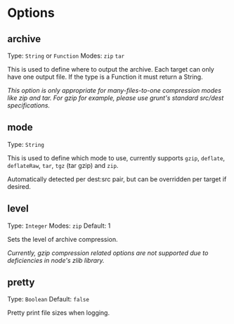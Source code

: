 # Options

## archive
Type: `String` or `Function`
Modes: `zip` `tar`

This is used to define where to output the archive. Each target can only have one output file.
If the type is a Function it must return a String.

*This option is only appropriate for many-files-to-one compression modes like zip and tar.  For gzip for example, please use grunt's standard src/dest specifications.*

## mode
Type: `String`

This is used to define which mode to use, currently supports `gzip`, `deflate`, `deflateRaw`, `tar`, `tgz` (tar gzip) and `zip`.

Automatically detected per dest:src pair, but can be overridden per target if desired.

## level
Type: `Integer`
Modes: `zip`
Default: 1

Sets the level of archive compression.

*Currently, gzip compression related options are not supported due to deficiencies in node's zlib library.*

## pretty
Type: `Boolean`
Default: `false`

Pretty print file sizes when logging.
